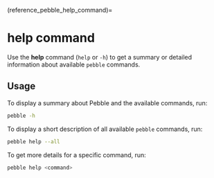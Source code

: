 (reference_pebble_help_command)=
# help command

Use the **help** command (`help` or `-h`) to get a summary or detailed
information about available `pebble` commands.

## Usage

To display a summary about Pebble and the available commands, run:

```bash
pebble -h
```

To display a short description of all available `pebble` commands, run:

```bash
pebble help --all
```

To get more details for a specific command, run:

```bash
pebble help <command>
```
